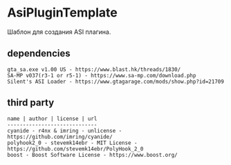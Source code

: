 # AsiPluginTemplate
Шаблон для создания ASI плагина.
## dependencies
```
gta_sa.exe v1.00 US - https://www.blast.hk/threads/1830/
SA-MP v037(r3-1 or r5-1) - https://www.sa-mp.com/download.php
Silent's ASI Loader - https://www.gtagarage.com/mods/show.php?id=21709
```
## third party
```
name | author | license | url
-----------------------------
cyanide - r4nx & imring - unlicense - https://github.com/imring/cyanide/
polyhook2_0 - stevemk14ebr - MIT License - https://github.com/stevemk14ebr/PolyHook_2_0
boost - Boost Software License - https://www.boost.org/
```
